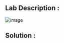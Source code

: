 ## Lab Description :


![image](https://github.com/ananthan05/Portswigger_labs/assets/140697378/2111f083-5fc7-4a9e-be03-80e7a41c76eb)


## Solution :
